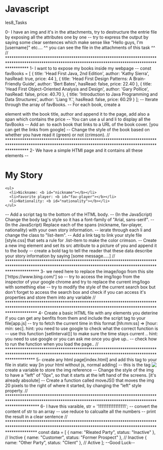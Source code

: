 # Javascript
les8_Tasks

0- I have an img and it's in the attachments, try to destructure the entrie file by exposing all the attributes one by one 
-- try to express the output by saying some clear sentences which make sense like "Hello guys, I'm [username]" etc....
^^ you can see the file in the attachments of this task ^^
// *********************************************************************************************************************************************************
 1- I want to to expose my books inside my webpage
-- const favBooks = [
  {
    title: 'Head First Java, 2nd Edition',
    author: 'Kathy Sierra',
    hasRead: true,
	price: 44
  },
  {
    title: 'Head First Design Patterns: A Brain-Friendly Guide',
    author: 'Bert Bates',
    hasRead: false,
	price: 22.40
  },
  {
    title: 'Head First Object-Oriented Analysis and Design',
    author: 'Gary Pollice',
    hasRead: false,
	price: 40.70
  },
  {
    title: 'Introduction to Java Programming and Data Structures',
    author: 'Liang Y.',
    hasRead: false,
	price: 60.29
  }
];
-- Iterate through the array of favBooks.
-- For each book, create a <p> element with the book title, author and append it to the page, add also a span which contains the price
-- You can use a ul and li to display all the favBooks
-- Add an <img> to each book that links to a URL of the book cover. [you can get the links from google]
-- Change the style of the book based on whether you have read it (green) or not (crimson).
// *********************************************************************************************************************************************************
   2- We have a simple HTMl page and it contains all these elements
-- <!DOCTYPE html>
<html>
  <head>
    <meta charset="utf-8" />
    <title>My Storry</title>
  </head>
  <body>
    <h1>My Story</h1>

    <ul>
      <li>Nickname: <b id="nickname"></b></li>
      <li>Favorite player: <b id="fav-player"></b></li>
      <li>Nationality: <b id="nationality"></b></li>
    </ul>
  </body>
</html>
-- Add a script tag to the bottom of the HTML body.
-- (In the JavaScript) Change the body tag's style so it has a font-family of "Arial, sans-serif".
-- (In the JavaScript) Replace each of the spans (nickname, fav-player, nationality) with your own story information.
-- ierate through each li and change the class to "list-item".
-- Add a link tag to link your style file [style.css] that sets a rule for .list-item to make the color crimson.
-- Create a new img element and set its src attribute to a picture of you and append it to the body
-- create a bold tag to tell the reader that these data describe your story information by saying [some message.....]
// **************************************************************************************************************************************************************
     3- we need here to replace the image/logo from this site ['https://www.bing.com/'] so
-- try to access the img/logo from the inspector of your google chrome and try to replace the current img/logo with something else
-- try to modify the style of the current search box but don't forget to access the search box and check if you can access it's properties and store them into any variable
// *************************************************************************************************************************************************************
     4- Create a basic HTML file with any elements you deterine if you can get any benfits from them and include the script tag to your file[app.js]
-- try to fetch the current time in this format [hh:mm:ss] => [hour: min: sec]. hint: you need to use google to check what the correct function is 
-- use this function [setInterval()] to make sure the time stays current .. hint: you need to use google or you can ask me once you give up..
-- check how to run the function when you load the page..
// ************************************************************************************************************************************************************
    5- create any html page[index.html] and add this tag to your file in static way [in your html without js, normal adding] 
 -- this is the tag <img style="position:absolute;" src="https://s3-us-west-2.amazonaws.com/s.cdpn.io/4621/javascript.png" /> 
 -- create a variable to store the img reference 
 -- Change the style of the img to have a "left" of "0px", so that it starts at the left hand of the screens. [it's already absolute]
 -- Create a function called moveJS() that moves the img 20 pixels to the right of where it started, by changing the "left" style property.
// **************************************************************************************************************************************************************
     6- I have this varaible, str = '1111111111111111';
-- convert the content of str to an array 
-- use reduce to calcualte all the numbers
-- print the result in a clear sentence
// *************************************************************************************************************************************************************
const data = [
  { name: "Rleated Party", status: "Inactive" }, // Inctive
  { name: "Customer", status: "Former Prospect" }, // Inactive
  { name: "Other Party", status: "Client" }, // Active
];																
																--Good Luck--
